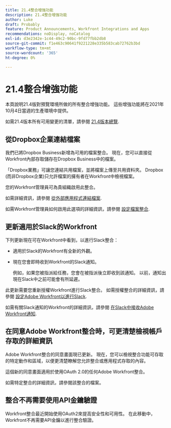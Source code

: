 ```yaml
---
title: 21.4整合增強功能
description: 21.4整合增強功能
author: Luke
draft: Probably
feature: Product Announcements, Workfront Integrations and Apps
recommendations: noDisplay, noCatalog
exl-id: d3e2342e-1c44-49c2-90bc-9fd77fbb2db8
source-git-commit: f1e463c90641f9221228e335b583cab72762b3bd
workflow-type: tm+mt
source-wordcount: '365'
ht-degree: 0%

---
```


# 21.4整合增強功能

本頁說明21.4版對預覽環境所做的所有整合增強功能。 這些增強功能將在2021年10月4日當週的生產環境中提供。

如需21.4版本所有可用變更的清單，請參閱 [21.4版本總覽](../../../product-announcements/product-releases/21.4-release-activity/21-4-release-overview.md).

## 從Dropbox企業連結檔案

我們已將Dropbox Business新增為可用的檔案整合。 現在，您可以直接從Workfront內部存取儲存在Dropbox Business中的檔案。

「Dropbox業務」可讓您連結共用檔案，並將檔案上傳至共用資料夾。 Dropbox (而非Dropbox企業)只允許檔案的擁有者在Workfront中檢視檔案。

您的Workfront管理員可為貴組織啟用此整合。

如需詳細資訊，請參閱 [從外部應用程式連結檔案](../../../documents/adding-documents-to-workfront/link-documents-from-external-apps.md).

如需Workfront管理員如何啟用此選項的詳細資訊，請參閱 [設定檔案整合](../../../administration-and-setup/configure-integrations/configure-document-integrations.md).

## 更新適用於Slack的Workfront

下列更新現在可在Workfront中看到，以進行Slack整合：

* 適用於Slack的Workfront有全新的外觀。
* 現在您會即時收到Workfront的Slack通知。

  例如，如果您被指派給任務，您會在被指派後立即收到該通知。 以前，通知出現在Slack中之前可能會有所延遲。

此更新需要您重新授權Workfront進行Slack整合。 如需授權整合的詳細資訊，請參閱 [設定Adobe Workfront以進行Slack](../../../workfront-integrations-and-apps/using-workfront-with-slack/configure-workfront-for-slack.md).

如需有關Slack通知的Workfront的詳細資訊，請參閱 [在Slack中接收Adobe Workfront通知](../../../workfront-integrations-and-apps/using-workfront-with-slack/receive-workfront-notifications-in-slack.md).

## 在同意Adobe Workfront整合時，可更清楚檢視帳戶存取的詳細資訊

Adobe Workfront整合的同意畫面現已更新。 現在，您可以檢視整合功能可存取的特定動作和區域，以便更清楚瞭解您允許整合或應用程式存取的內容。

這個新的同意畫面適用於使用OAuth 2.0的任何Adobe Workfront整合。

如需特定整合的詳細資訊，請參閱該整合的檔案。

## 整合不再需要使用API金鑰驗證

Workfront整合最近開始使用OAuth2來提高安全性和可用性。 在此移動中，Workfront不再需要API金鑰以進行整合驗證。
